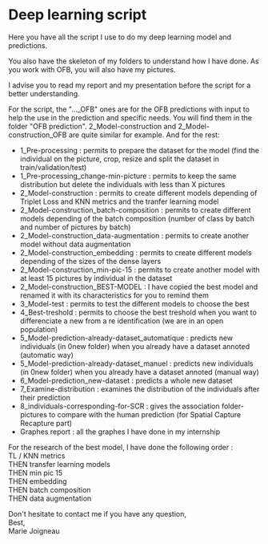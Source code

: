 # Deep learning script

Here you have all the script I use to do my deep learning model and predictions.

You also have the skeleton of my folders to understand how I have done. 
As you work with OFB, you will also have my pictures.

I advise you to read my report and my presentation before the script for a better understanding.

For the script, the "..._OFB" ones are for the OFB predictions with input to help the use in the prediction and specific needs. You will find them in the folder "OFB prediction". 2_Model-construction and 2_Model-construction_OFB are quite similar for example. And for the rest: 
- 1_Pre-processing : permits to prepare the dataset for the model (find the individual on the picture, crop, resize and split the dataset in train/validation/test)
- 1_Pre-processing_change-min-picture : permits to keep the same distribution but delete the individuals with less than X pictures
- 2_Model-construction : permits to create different models depending of Triplet Loss and KNN metrics and the tranfer learning model
- 2_Model-construction_batch-composition : permits to create different models depending of the batch composition (number of class by batch and number of pictures by batch)
- 2_Model-construction_data-augmentation : permits to create another model without data augmentation
- 2_Model-construction_embedding : permits to create different models depending of the sizes of the dense layers
- 2_Model-construction_min-pic-15 : permits to create another model with at least 15 pictures by individual in the dataset
- 2_Model-construction_BEST-MODEL : I have copied the best model and renamed it with its characteristics for you to remind them
- 3_Model-test : permits to test the different models to choose the best
- 4_Best-treshold : permits to choose the best treshold when you want to differenciate a new from a re identification (we are in an open population)
- 5_Model-prediction-already-dataset_automatique : predicts new individuals (in 0new folder) when you already have a dataset annoted (automatic way)
- 5_Model-prediction-already-dataset_manuel : predicts new individuals (in 0new folder) when you already have a dataset annoted (manual way)
- 6_Model-prediction_new-dataset : predicts a whole new dataset
- 7_Examine-distribution : examines the distribution of the individuals after their prediction
- 8_individuals-corresponding-for-SCR : gives the association folder-pictures to compare with the human prediction (for Spatial Capture Recapture part)
- Graphes report : all the graphes I have done in my internship

For the research of the best model, I have done the following order :   
TL / KNN metrics   
THEN transfer learning models   
THEN min pic 15   
THEN embedding  
THEN batch composition  
THEN data augmentation  
  
Don't hesitate to contact me if you have any question,  
Best,  
Marie Joigneau
